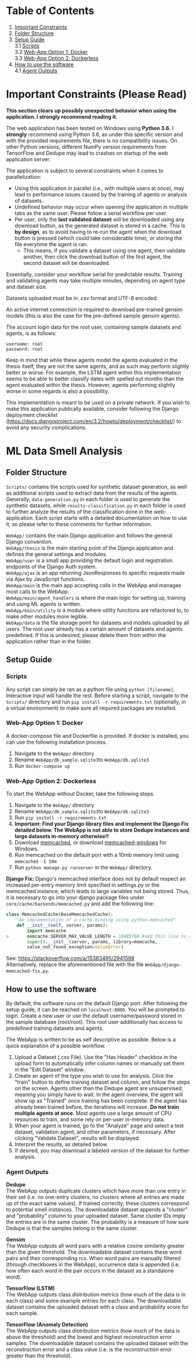 # Table of Contents
1. [Important Constraints](#constraints)
2. [Folder Structure](#folders)
3. [Setup Guide](#setupguide)  
3.1 [Scripts](#scripts)  
3.2 [Web-App Option 1: Docker](#docker)  
3.3 [Web-App Option 2: Dockerless](#dockerless)  
4. [How to use the software](#howtouse)  
4.1 [Agent Outputs](#outputs)


# Important Constraints (Please Read) <a name="constraints"></a>
**This section clears up possibly unexpected behavior when using the application. I strongly recommend reading it.**

The web application has been tested on Windows using **Python 3.6**. I **strongly** recommend using Python 3.6, as under this specific version and with the provided requirements file, there is no compatibility issues. On other Python versions, different NumPy version requirements from TensorFlow and Dedupe may lead to crashes on startup of the web application server.

The application is subject to several constraints when it comes to parallelization:
- Using this application in parallel (i.e., with multiple users at once), may lead to performance issues caused by the training of agents or analysis of datasets.
- Undefined behavior may occur when opening the application in multiple tabs as the same user. Please follow a serial workflow per user.
- Per user, only the **last validated dataset** will be downloaded using any download button, as the generated dataset is stored in a cache. This is **by design**, as to avoid having to re-run the agent when the download button is pressed (which could take considerable time), or storing the file everytime the agent is ran. 
    - This means, if you validate a dataset using one agent, then validate another, then click the download button of the first agent, the second dataset will be downloaded.

Essentially, consider your workflow serial for predictable results. Training and validating agents may take multiple minutes, depending on agent type and dataset size.  

Datasets uploaded must be in .csv format and UTF-8 encoded.  

An active internet connection is required to download pre-trained gensim models (this is also the case for the pre-defined sample gensim agents).  

The account login data for the root user, containing sample datasets and agents, is as follows:
```
username: root
password: root
```
Keep in mind that while these agents model the agents evaluated in the thesis itself, they are not the same agents, and as such may perform slightly better or worse. For example, the LSTM agent within this implementation seems to be able to better classify dates with spelled out months than the agent evaluated within the thesis. However, agents performing slightly worse in some regards is also a possibility.  

This implementation is meant to be used on a private network. If you wish to make this application publically available, consider following the Django deployment checklist (https://docs.djangoproject.com/en/3.2/howto/deployment/checklist/) to avoid any security complications.
# ML Data Smell Analysis

## Folder Structure<a name="folders"></a>
`Scripts/` contains the scripts used for synthetic dataset generation, as well as additional scripts used to extract data from the results of the agents. Generally, `data-generation.py` in each folder is used to generate the synthetic datasets, while `results-classification.py` in each folder is used to further analyze the results of the classification done in the web-application. Each script starts with a detailed documentation on how to use it, so please refer to these comments for further information.

`WebApp/` contains the main Django application and follows the general Django convention.  
`WebApp/thesis` is the main starting point of the Django application and defines the general settings and modules.  
`WebApp/user` is a small app providing the default login and registration endpoints of the Django Auth system.  
`WebApp/ajax` is an app returning JsonResponses to specific requests made via Ajax by JavaScript functions.  
`WebApp/main` is the main app accepting calls in the WebApp and manages most calls to the WebApp.  
`WebApp/main/agent_handlers` is where the main logic for setting up, training and using ML agents is written.  
`WebApp/main/utility` is a module where utility functions are refactored to, to make other modules more legible.  
`WebApp/data` is the file storage point for datasets and models uploaded by all users. The root user already has a certain amount of datasets and agents predefined. If this is undesired, please delete them from within the application rather than in the folder.

## Setup Guide<a name="setupguide"></a>
### Scripts<a name="scripts"></a>
Any script can simply be ran as a python file using `python [filename]`. Interactive input will handle the rest. Before starting a script, navigate to the `Scripts/` directory and run `pip install -r requirements.txt` (optionally, in a virtual environment) to make sure all required packages are installed.

### Web-App Option 1: Docker<a name="docker"></a>
A docker-compose file and Dockerfile is provided. If docker is installed, you can use the following installation process.
1. Navigate to the `WebApp/` directory
2. Rename `WebApp/db_sample.sqlite3`to `WebApp/db.sqlite3`
3. Run `docker-compose up`

### Web-App Option 2: Dockerless<a name="dockerless"></a>
To start the WebApp without Docker, take the following steps. 

1. Navigate to the `WebApp/` directory
2. Rename `WebApp/db_sample.sqlite3`to `WebApp/db.sqlite3`
3. Run `pip install -r requirements.txt`
4. **Important: Find your Django library files and implement the Django Fix detailed below. The WebApp is not able to store Dedupe instances and large datasets in-memory otherwise!!**
5. Download [memcached](https://memcached.org/), or download [memcached-windows](https://github.com/jefyt/memcached-windows) for Windows.
7. Run memcached on the default port with a 10mb memory limit using `memcached -I 10m`
8. Run `python manage.py runserver` in the `WebApp/` directory.

**Django Fix:**
Django's memcached interface does not by default respect an increased per-entry memory limit specified in settings.py or the memcached instance, which leads to large variables not being stored. Thus, it is necessary to go into your django package files under `core/cache/backends/memcached.py` and add the following line:
```python
class MemcachedCache(BaseMemcachedCache):
    "An implementation of a cache binding using python-memcached"
    def __init__(self, server, params):
        import memcache
>       memcache.SERVER_MAX_VALUE_LENGTH = 10485760 #add this line to accept 10mb cache entries
        super().__init__(server, params, library=memcache,
        value_not_found_exception=ValueError)
```
See: https://stackoverflow.com/a/15383495/2941598  
Alternatively, replace the aforementioned file with the file `WebApp/django-memcached-fix.py`.

## How to use the software<a name="howtouse"></a>
By default, the software runs on the default Django port. After following the setup guide, it can be reached on `localhost:8000`. You will be prompted to login. Create a new user or use the default username/password stored in the sample database (root/root). This root user additionally has access to predefined training datasets and agents.

The WebApp is written to be as self descriptive as possible. Below is a quick explanation of a possible workflow.  

1. Upload a Dataset (.csv File). Use the "Has Header" checkbox in the upload form to automatically infer column names or manually set them in the "Edit Dataset" window.
2. Create an agent of the type you wish to use for analysis. Click the "train" button to define training dataset and column, and follow the steps on the screen. Agents other than the Dedupe agent are unsupervised, meaning you simply have to wait. In the agent overview, the agent will show up as "Trained" once training has been complete. If the agent has already been trained before, the iterations will increase. **Do not train multiple agents at once**. Most agents use a large amount of CPU resources to train, and some rely on per-user in-memory data.
3. When your agent is trained, go to the "Analyze" page and select a test dataset, validation agent, and other parameters, if necessary. After clicking "Validate Dataset", results will be displayed.
4. Interpret the results, as detailed below.
5. If desired, you may download a labeled version of the dataset for further analysis.

### Agent Outputs<a name="outputs"></a>
**Dedupe**  
The WebApp outputs duplicate clusters which have more than one entry in their set (i.e. no one-entry clusters, no clusters where all entries are made up of the exact same values). If trained correctly, these clusters correspond to potential smell instances. The downloadable dataset appends a "cluster" and "probability" column to your uploaded dataset. Same cluster IDs imply the entries are in the same cluster. The probability is a measure of how sure Dedupe is that the samples belong in the same cluster.  

**Gensim**  
The WebApp outputs all word pairs with a relative cosine similarity greater than the given threshold. The downloadable dataset contains these word pairs and their corresponding rcs. When word pairs are manually filtered (through checkboxes in the WebApp), occurrence data is appended (i.e. how often each word in the pair occurs in the dataset as a standalone word).

**TensorFlow (LSTM)**  
The WebApp outputs class distribution metrics (how much of the data is in each class) and some example entries for each class. The downloadable dataset contains the uploaded dataset with a class and probability score for each sample.

**TensorFlow (Anomaly Detection)**  
The WebApp outputs class distribution metrics (how much of the data is above the threshold) and the lowest and highest reconstruction error samples. The downloadable dataset contains the uploaded dataset with the reconstruction error and a class value (i.e. is the reconstruction error greater than the threshold).
